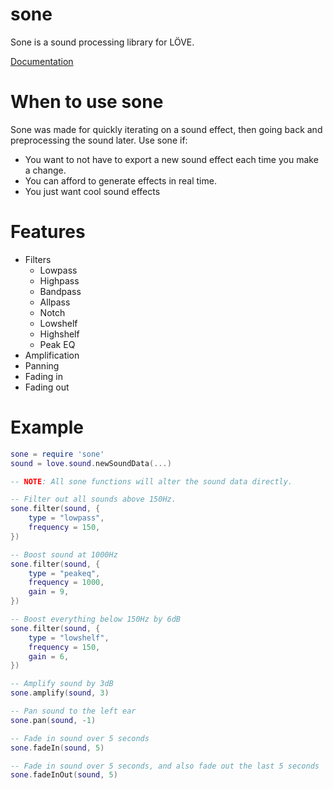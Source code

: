 # sone
Sone is a sound processing library for LÖVE.

[Documentation](http://camchenry.com/sone)

# When to use sone
Sone was made for quickly iterating on a sound effect, then going back and preprocessing the sound later. Use sone if:
* You want to not have to export a new sound effect each time you make a change.
* You can afford to generate effects in real time.
* You just want cool sound effects

# Features
* Filters
  * Lowpass
  * Highpass
  * Bandpass
  * Allpass
  * Notch
  * Lowshelf
  * Highshelf
  * Peak EQ
* Amplification
* Panning
* Fading in
* Fading out

# Example
```lua
sone = require 'sone'
sound = love.sound.newSoundData(...)

-- NOTE: All sone functions will alter the sound data directly.

-- Filter out all sounds above 150Hz.
sone.filter(sound, {
    type = "lowpass",
    frequency = 150,
})

-- Boost sound at 1000Hz
sone.filter(sound, {
    type = "peakeq",
    frequency = 1000,
    gain = 9,
})

-- Boost everything below 150Hz by 6dB
sone.filter(sound, {
    type = "lowshelf",
    frequency = 150,
    gain = 6,
})

-- Amplify sound by 3dB
sone.amplify(sound, 3)

-- Pan sound to the left ear
sone.pan(sound, -1)

-- Fade in sound over 5 seconds
sone.fadeIn(sound, 5)

-- Fade in sound over 5 seconds, and also fade out the last 5 seconds
sone.fadeInOut(sound, 5)
```

